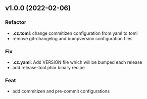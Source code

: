 ## v1.0.0 (2022-02-06)

### Refactor

- **.cz.toml**: change commitizen configuration from yaml to toml
- remove git-changelog and bumpversion configuration files

### Fix

- **.cz.yaml**: Add VERSION file which will be bumped each release
- add release-tool.phar binary recipe

### Feat

- add commitizen and pre-commit configurations
